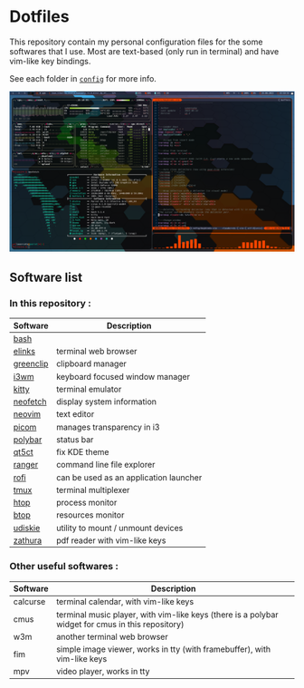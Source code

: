 # Dotfiles

This repository contain my personal configuration files for the some softwares that I use. Most are text-based (only run in terminal) and have vim-like key bindings.

See each folder in [`config`](config) for more info.

![Screenshot](screenshots/Screenshot_20230625_151834.png)

## Software list
### In this repository :
| Software                      | Description                            |
| --------                      | -----------                            |
| [bash](config/bash)           |                                        |
| [elinks](config/elinks)       | terminal web browser                   |
| [greenclip](config/greenclip) | clipboard manager                      |
| [i3wm](config/i3wm)           | keyboard focused window manager        |
| [kitty](config/kitty)         | terminal emulator                      |
| [neofetch](config/neofetch)   | display system information             |
| [neovim](config/nvim)         | text editor                            |
| [picom](config/picom)         | manages transparency in i3             |
| [polybar](config/polybar)     | status bar                             |
| [qt5ct](config/qt5ct)         | fix KDE theme                          |
| [ranger](config/ranger)       | command line file explorer             |
| [rofi](config/rofi)           | can be used as an application launcher |
| [tmux](config/tmux)           | terminal multiplexer                   |
| [htop](config/top/htop)       | process monitor                        |
| [btop](config/top/btop)       | resources monitor                      |
| [udiskie](config/udiskie)     | utility to mount / unmount devices     |
| [zathura](config/zathura)     | pdf reader with vim-like keys          |

### Other useful softwares :
| Software | Description                                                                                       |
| -------- | -----------                                                                                       |
| calcurse | terminal calendar, with vim-like keys                                                             |
| cmus     | terminal music player, with vim-like keys (there is a polybar widget for cmus in this repository) |
| w3m      | another terminal web browser                                                                      |
| fim      | simple image viewer, works in tty (with framebuffer), with vim-like keys                          |
| mpv      | video player, works in tty                                                                        |
